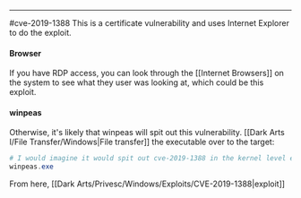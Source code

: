 -- -
#cve-2019-1388
This is a certificate vulnerability and uses Internet Explorer to do the exploit.
#### Browser
If you have RDP access, you can look through the [[Internet Browsers]] on the system to see what they user was looking at, which could be this exploit. 
#### winpeas
Otherwise, it's likely that winpeas will spit out this vulnerability. [[Dark Arts I/File Transfer/Windows|File transfer]] the executable over to the target:
```powershell
# I would imagine it would spit out cve-2019-1388 in the kernel level exploits section.
winpeas.exe
```
From here, [[Dark Arts/Privesc/Windows/Exploits/CVE-2019-1388|exploit]]

